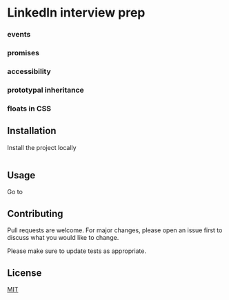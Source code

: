 # Linkedln interview prep
### events
### promises
### accessibility
### prototypal inheritance
### floats in CSS 

## Installation

Install the project locally
```bash
```

## Usage
Go to 

## Contributing
Pull requests are welcome. For major changes, please open an issue first to discuss what you would like to change.

Please make sure to update tests as appropriate.

## License
[MIT](https://choosealicense.com/licenses/mit/)

